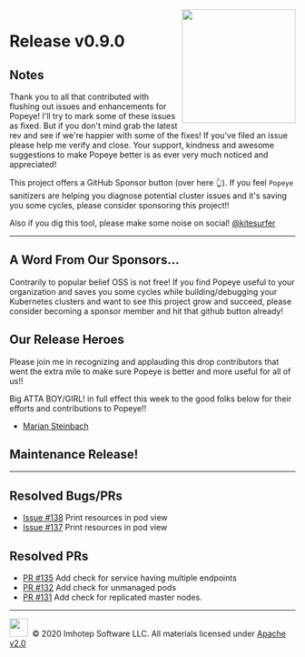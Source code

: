 <img src="https://raw.githubusercontent.com/derailed/popeye/master/assets/popeye_logo.png" align="right" width="200" height="auto"/>

# Release v0.9.0

## Notes

Thank you to all that contributed with flushing out issues and enhancements for Popeye! I'll try to mark some of these issues as fixed. But if you don't mind grab the latest rev and see if we're happier with some of the fixes! If you've filed an issue please help me verify and close. Your support, kindness and awesome suggestions to make Popeye better is as ever very much noticed and appreciated!

This project offers a GitHub Sponsor button (over here 👆). If you feel `Popeye` sanitizers are helping you diagnose potential cluster issues and it's saving you some cycles, please consider sponsoring this project!!

Also if you dig this tool, please make some noise on social! [@kitesurfer](https://twitter.com/kitesurfer)

---

## A Word From Our Sponsors...

Contrarily to popular belief OSS is not free! If you find Popeye useful to your organization and saves you some cycles while building/debugging your Kubernetes clusters and want to see this project grow and succeed, please consider becoming a sponsor member and hit that github button already!

## Our Release Heroes

Please join me in recognizing and applauding this drop contributors that went the extra mile to make sure Popeye is better and more useful for all of us!!

Big ATTA BOY/GIRL! in full effect this week to the good folks below for their efforts and contributions to Popeye!!

* [Marian Steinbach](https://github.com/marians)

## Maintenance Release!

---

## Resolved Bugs/PRs

* [Issue #138](https://github.com/derailed/popeye/issues/128) Print resources in pod view
* [Issue #137](https://github.com/derailed/popeye/issues/137) Print resources in pod view

## Resolved PRs

* [PR #135](https://github.com/derailed/popeye/pull/135) Add check for service having multiple endpoints
* [PR #132](https://github.com/derailed/popeye/pull/132) Add check for unmanaged pods
* [PR #131](https://github.com/derailed/popeye/pull/131) Add check for replicated master nodes.

---

<img src="https://raw.githubusercontent.com/derailed/popeye/master/assets/imhotep_logo.png" width="32" height="auto"/>&nbsp; © 2020 Imhotep Software LLC. All materials licensed under [Apache v2.0](http://www.apache.org/licenses/LICENSE-2.0)
